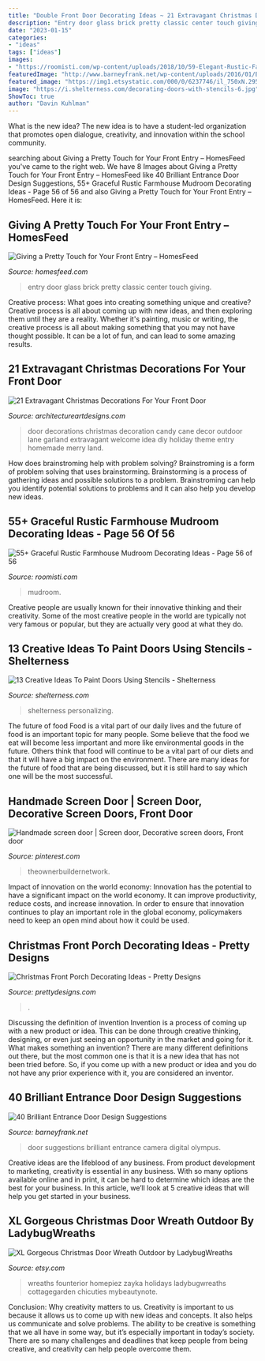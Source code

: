 ```yaml
---
title: "Double Front Door Decorating Ideas ~ 21 Extravagant Christmas Decorations For Your Front Door"
description: "Entry door glass brick pretty classic center touch giving"
date: "2023-01-15"
categories:
- "ideas"
tags: ["ideas"]
images:
- "https://roomisti.com/wp-content/uploads/2018/10/59-Elegant-Rustic-Farmhouse-Mudroom-Decorating-Ideas-56.jpg"
featuredImage: "http://www.barneyfrank.net/wp-content/uploads/2016/01/Brilliant-Entrance-Door-Design-Suggestions-38.jpg"
featured_image: "https://img1.etsystatic.com/000/0/6237746/il_750xN.295344107.jpg"
image: "https://i.shelterness.com/decorating-doors-with-stencils-6.jpg"
ShowToc: true
author: "Davin Kuhlman"
---
```



What is the new idea?
The new idea is to have a student-led organization that promotes open dialogue, creativity, and innovation within the school community.

	

		
searching about Giving a Pretty Touch for Your Front Entry – HomesFeed you've came to the right web. We have 8 Images about Giving a Pretty Touch for Your Front Entry – HomesFeed like 40 Brilliant Entrance Door Design Suggestions, 55+ Graceful Rustic Farmhouse Mudroom Decorating Ideas - Page 56 of 56 and also Giving a Pretty Touch for Your Front Entry – HomesFeed. Here it is:
		
    
## Giving A Pretty Touch For Your Front Entry – HomesFeed

<img loading=lazy src="http://homesfeed.com/wp-content/uploads/2015/02/black-framed-door-with-glass-center-stylish-black-wall-mounted-lantern-white-posts-brick-front-wall-simple-black-house-number-classic-black-doorknob.jpg" onerror="this.onerror=null;this.src='https://tse3.mm.bing.net/th?id=OIP.vIjHS_hUCeLUpvt1WGPVBgHaJ4&amp;pid=15.1';" alt="Giving a Pretty Touch for Your Front Entry – HomesFeed">

_Source: homesfeed.com_

>entry door glass brick pretty classic center touch giving. 

	

Creative process: What goes into creating something unique and creative?
Creative process is all about coming up with new ideas, and then exploring them until they are a reality. Whether it's painting, music or writing, the creative process is all about making something that you may not have thought possible. It can be a lot of fun, and can lead to some amazing results.

    
## 21 Extravagant Christmas Decorations For Your Front Door

<img loading=lazy src="https://www.architectureartdesigns.com/wp-content/uploads/2016/11/10-41-630x840.jpg" onerror="this.onerror=null;this.src='https://tse4.mm.bing.net/th?id=OIP.lVf5Stvhz_8XdW0LylHXGAHaJ4&amp;pid=15.1';" alt="21 Extravagant Christmas Decorations For Your Front Door">

_Source: architectureartdesigns.com_

>door decorations christmas decoration candy cane decor outdoor lane garland extravagant welcome idea diy holiday theme entry homemade merry land. 

	

How does brainstroming help with problem solving?
Brainstroming is a form of problem solving that uses brainstorming. Brainstorming is a process of gathering ideas and possible solutions to a problem. Brainstroming can help you identify potential solutions to problems and it can also help you develop new ideas.

    
## 55+ Graceful Rustic Farmhouse Mudroom Decorating Ideas - Page 56 Of 56

<img loading=lazy src="https://roomisti.com/wp-content/uploads/2018/10/59-Elegant-Rustic-Farmhouse-Mudroom-Decorating-Ideas-56.jpg" onerror="this.onerror=null;this.src='https://tse2.mm.bing.net/th?id=OIP.-I1SoTfAUSIIj0QJI3chrQHaLL&amp;pid=15.1';" alt="55+ Graceful Rustic Farmhouse Mudroom Decorating Ideas - Page 56 of 56">

_Source: roomisti.com_

>mudroom. 

	

Creative people are usually known for their innovative thinking and their creativity. Some of the most creative people in the world are typically not very famous or popular, but they are actually very good at what they do.

    
## 13 Creative Ideas To Paint Doors Using Stencils - Shelterness

<img loading=lazy src="https://i.shelterness.com/decorating-doors-with-stencils-6.jpg" onerror="this.onerror=null;this.src='https://tse4.mm.bing.net/th?id=OIP.drVYAIkvCbb0LWTvdXAUdQAAAA&amp;pid=15.1';" alt="13 Creative Ideas To Paint Doors Using Stencils - Shelterness">

_Source: shelterness.com_

>shelterness personalizing. 

	

The future of food
Food is a vital part of our daily lives and the future of food is an important topic for many people. Some believe that the food we eat will become less important and more like environmental goods in the future. Others think that food will continue to be a vital part of our diets and that it will have a big impact on the environment. There are many ideas for the future of food that are being discussed, but it is still hard to say which one will be the most successful.

    
## Handmade Screen Door | Screen Door, Decorative Screen Doors, Front Door

<img loading=lazy src="https://i.pinimg.com/736x/48/d1/7b/48d17b3d1ac1ba4d84bd10f756d897e1.jpg" onerror="this.onerror=null;this.src='https://tse3.mm.bing.net/th?id=OIP.Tcz8dOoBWgpLNhWJjRirOgHaLH&amp;pid=15.1';" alt="Handmade screen door | Screen door, Decorative screen doors, Front door">

_Source: pinterest.com_

>theownerbuildernetwork. 

	

Impact of innovation on the world economy:
Innovation has the potential to have a significant impact on the world economy. It can improve productivity, reduce costs, and increase innovation. In order to ensure that innovation continues to play an important role in the global economy, policymakers need to keep an open mind about how it could be used.

    
## Christmas Front Porch Decorating Ideas - Pretty Designs

<img loading=lazy src="https://www.prettydesigns.com/wp-content/uploads/2014/11/Large-Wreath-for-Front-Porch.jpg" onerror="this.onerror=null;this.src='https://tse1.mm.bing.net/th?id=OIP.nvvr-AwKjVvvhX-7GSteIwAAAA&amp;pid=15.1';" alt="Christmas Front Porch Decorating Ideas - Pretty Designs">

_Source: prettydesigns.com_

>. 

	

Discussing the definition of invention
Invention is a process of coming up with a new product or idea. This can be done through creative thinking, designing, or even just seeing an opportunity in the market and going for it. What makes something an invention? There are many different definitions out there, but the most common one is that it is a new idea that has not been tried before. So, if you come up with a new product or idea and you do not have any prior experience with it, you are considered an inventor.

    
## 40 Brilliant Entrance Door Design Suggestions

<img loading=lazy src="http://www.barneyfrank.net/wp-content/uploads/2016/01/Brilliant-Entrance-Door-Design-Suggestions-38.jpg" onerror="this.onerror=null;this.src='https://tse4.mm.bing.net/th?id=OIP.R7rQgj8fF9rO7l0M4xlrlQHaJ4&amp;pid=15.1';" alt="40 Brilliant Entrance Door Design Suggestions">

_Source: barneyfrank.net_

>door suggestions brilliant entrance camera digital olympus. 

	

Creative ideas are the lifeblood of any business. From product development to marketing, creativity is essential in any business. With so many options available online and in print, it can be hard to determine which ideas are the best for your business. In this article, we’ll look at 5 creative ideas that will help you get started in your business.

    
## XL Gorgeous Christmas Door Wreath Outdoor By LadybugWreaths

<img loading=lazy src="https://img1.etsystatic.com/000/0/6237746/il_750xN.295344107.jpg" onerror="this.onerror=null;this.src='https://tse3.mm.bing.net/th?id=OIP.1kk1pS7mi_tvnE6r6Wfj-gHaIQ&amp;pid=15.1';" alt="XL Gorgeous Christmas Door Wreath Outdoor by LadybugWreaths">

_Source: etsy.com_

>wreaths founterior homepiez zayka holidays ladybugwreaths cottagegarden chicuties mybeautynote. 

	

Conclusion: Why creativity matters to us.
Creativity is important to us because it allows us to come up with new ideas and concepts. It also helps us communicate and solve problems. The ability to be creative is something that we all have in some way, but it’s especially important in today’s society. There are so many challenges and deadlines that keep people from being creative, and creativity can help people overcome them.

